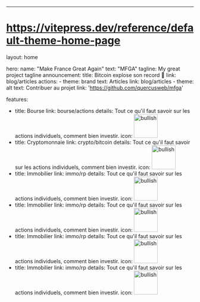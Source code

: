 ---
# https://vitepress.dev/reference/default-theme-home-page
layout: home

hero:
  name: "Make France Great Again"
  text: "MFGA"
  tagline: My great project tagline
  announcement:
    title: Bitcoin explose son record 🚀
    link: blog/articles
  actions:
    - theme: brand
      text: Articles
      link: blog/articles
    - theme: alt
      text: Contribuer au projet
      link: 'https://github.com/quercusweb/mfga'

features:
  - title: Bourse
    link: bourse/actions
    details:
      Tout ce qu'il faut savoir sur les actions individuels, comment bien investir.
    icon: <img width="64" height="64" src="https://img.icons8.com/arcade/64/bullish.png" alt="bullish"/>
  - title: Cryptomonnaie
    link: crypto/bitcoin
    details:
      Tout ce qu'il faut savoir sur les actions individuels, comment bien investir.
    icon: <img width="64" height="64" src="https://img.icons8.com/arcade/64/bullish.png" alt="bullish"/>
  - title: Immobilier
    link: immo/rp
    details:
      Tout ce qu'il faut savoir sur les actions individuels, comment bien investir.
    icon: <img width="64" height="64" src="https://img.icons8.com/arcade/64/bullish.png" alt="bullish"/>
  - title: Immobilier
    link: immo/rp
    details:
      Tout ce qu'il faut savoir sur les actions individuels, comment bien investir.
    icon: <img width="64" height="64" src="https://img.icons8.com/arcade/64/bullish.png" alt="bullish"/>
  - title: Immobilier
    link: immo/rp
    details:
      Tout ce qu'il faut savoir sur les actions individuels, comment bien investir.
    icon: <img width="64" height="64" src="https://img.icons8.com/arcade/64/bullish.png" alt="bullish"/>
  - title: Immobilier
    link: immo/rp
    details:
      Tout ce qu'il faut savoir sur les actions individuels, comment bien investir.
    icon: <img width="64" height="64" src="https://img.icons8.com/arcade/64/bullish.png" alt="bullish"/>
